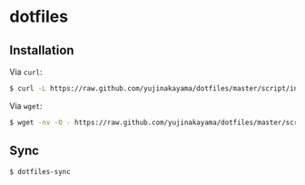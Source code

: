 # dotfiles

## Installation

Via `curl`:

```bash
$ curl -L https://raw.github.com/yujinakayama/dotfiles/master/script/install.sh | bash
```

Via `wget`:

```bash
$ wget -nv -O - https://raw.github.com/yujinakayama/dotfiles/master/script/install.sh | bash
```

## Sync

```bash
$ dotfiles-sync
```
